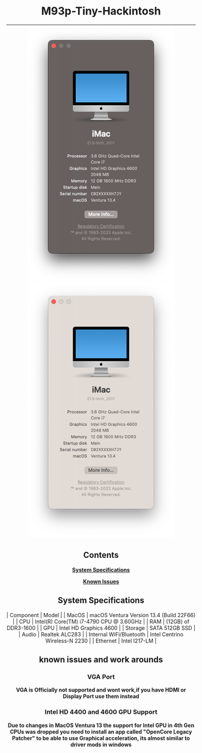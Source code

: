 <div align="center">
  
# M93p-Tiny-Hackintosh

![Ventura About This Mac](Resources/darkabout.png#gh-dark-mode-only) ![Ventura About This Mac](Resources/lightabout.png#gh-light-mode-only) |
| ----------------------------------------- |
  

## Contents
  
[**System Specifications**](#system-specifications)

[**Known Issues**](#known-issues)
  
## System Specifications
  
| Component | Model |
| MacOS | macOS Ventura Version 13.4 (Build 22F66) |
| CPU | Intel(R) Core(TM) i7-4790 CPU @ 3.60GHz |
| RAM | (12GB) of DDR3-1600 |
| GPU | Intel HD Graphics 4600 |
| Storage | SATA 512GB SSD |
| Audio | Realtek ALC283 |
| Internal WiFi/Bluetooth | Intel Centrino Wireless-N 2230  |
| Ethernet | Intel I217-LM |

## known issues and work arounds
  
  ### VGA Port
  **VGA is Officially not supported and wont work,if you have HDMI or Display Port use them instead**

  ### Intel HD 4400 and 4600 GPU Support
  **Due to changes in MacOS Ventura 13 the support for Intel GPU in 4th Gen CPUs was dropped you need to install an app called "OpenCore Legacy Patcher" to be able to use Graphical acceleration, its almost similar to driver mods in windows**


</div>
